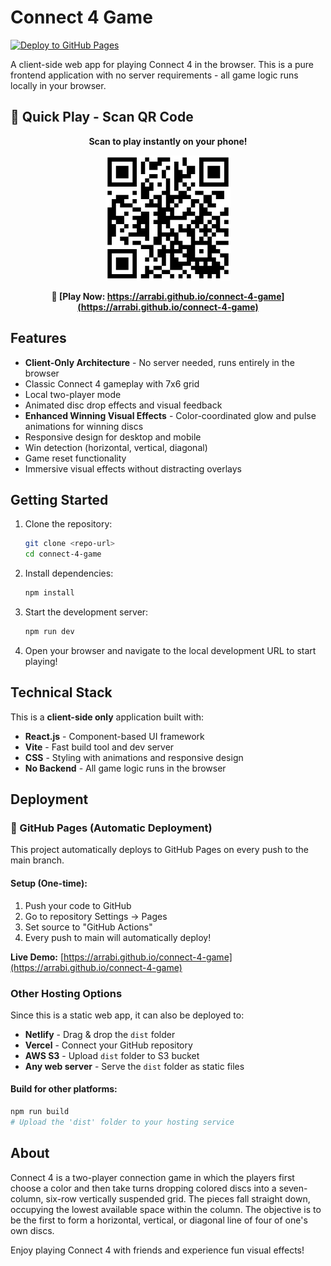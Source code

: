 # Connect 4 Game

[![Deploy to GitHub Pages](https://github.com/arrabi/connect-4-game/actions/workflows/deploy.yml/badge.svg)](https://github.com/arrabi/connect-4-game/actions/workflows/deploy.yml)

A client-side web app for playing Connect 4 in the browser. This is a pure frontend application with no server requirements - all game logic runs locally in your browser.

## 📱 Quick Play - Scan QR Code

<div align="center">

**Scan to play instantly on your phone!**

<img src="qr-code.svg" alt="QR Code for Connect 4 Game" width="200" height="200" style="max-width: 100%; height: auto;">

**🔗 [Play Now: https://arrabi.github.io/connect-4-game](https://arrabi.github.io/connect-4-game)**

</div>

## Features

- **Client-Only Architecture** - No server needed, runs entirely in the browser
- Classic Connect 4 gameplay with 7x6 grid
- Local two-player mode
- Animated disc drop effects and visual feedback
- **Enhanced Winning Visual Effects** - Color-coordinated glow and pulse animations for winning discs
- Responsive design for desktop and mobile
- Win detection (horizontal, vertical, diagonal)
- Game reset functionality
- Immersive visual effects without distracting overlays

## Getting Started

1. Clone the repository:
   ```sh
   git clone <repo-url>
   cd connect-4-game
   ```

2. Install dependencies:
   ```sh
   npm install
   ```

3. Start the development server:
   ```sh
   npm run dev
   ```

4. Open your browser and navigate to the local development URL to start playing!

## Technical Stack

This is a **client-side only** application built with:
- **React.js** - Component-based UI framework
- **Vite** - Fast build tool and dev server
- **CSS** - Styling with animations and responsive design
- **No Backend** - All game logic runs in the browser

## Deployment

### 🚀 GitHub Pages (Automatic Deployment)

This project automatically deploys to GitHub Pages on every push to the main branch.

#### Setup (One-time):
1. Push your code to GitHub
2. Go to repository Settings → Pages
3. Set source to "GitHub Actions"
4. Every push to main will automatically deploy!

**Live Demo:** [https://arrabi.github.io/connect-4-game](https://arrabi.github.io/connect-4-game)

### Other Hosting Options

Since this is a static web app, it can also be deployed to:
- **Netlify** - Drag & drop the `dist` folder
- **Vercel** - Connect your GitHub repository  
- **AWS S3** - Upload `dist` folder to S3 bucket
- **Any web server** - Serve the `dist` folder as static files

#### Build for other platforms:
```bash
npm run build
# Upload the 'dist' folder to your hosting service
```

## About

Connect 4 is a two-player connection game in which the players first choose a color and then take turns dropping colored discs into a seven-column, six-row vertically suspended grid. The pieces fall straight down, occupying the lowest available space within the column. The objective is to be the first to form a horizontal, vertical, or diagonal line of four of one's own discs.

Enjoy playing Connect 4 with friends and experience fun visual effects!

